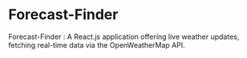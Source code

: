 # Forecast-Finder
Forecast-Finder : A React.js application offering live weather updates, fetching real-time data via the OpenWeatherMap API.
